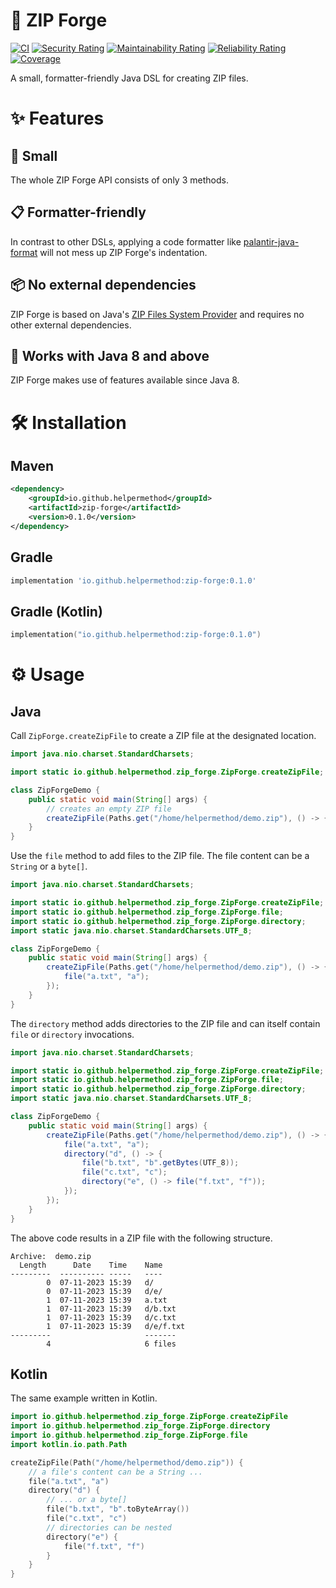 # 🌋 ZIP Forge

[![CI](https://github.com/helpermethod/zip-forge/actions/workflows/ci.yml/badge.svg)](https://github.com/helpermethod/zip-forge/actions/workflows/ci.yml)
[![Security Rating](https://sonarcloud.io/api/project_badges/measure?project=io.github.helpermethod%3Azip-forge&metric=security_rating)](https://sonarcloud.io/summary/new_code?id=io.github.helpermethod%3Azip-forge)
[![Maintainability Rating](https://sonarcloud.io/api/project_badges/measure?project=io.github.helpermethod%3Azip-forge&metric=sqale_rating)](https://sonarcloud.io/summary/new_code?id=io.github.helpermethod%3Azip-forge)
[![Reliability Rating](https://sonarcloud.io/api/project_badges/measure?project=io.github.helpermethod%3Azip-forge&metric=reliability_rating)](https://sonarcloud.io/summary/new_code?id=io.github.helpermethod%3Azip-forge)
[![Coverage](https://sonarcloud.io/api/project_badges/measure?project=io.github.helpermethod%3Azip-forge&metric=coverage)](https://sonarcloud.io/summary/new_code?id=io.github.helpermethod%3Azip-forge)

A small, formatter-friendly Java DSL for creating ZIP files.

# :sparkles: Features

## :pinching_hand: Small

The whole ZIP Forge API consists of only 3 methods.

## :clipboard: Formatter-friendly

In contrast to other DSLs, applying a code formatter like [palantir-java-format](https://github.com/palantir/palantir-java-format)
will not mess up ZIP Forge's indentation.

## :package: No external dependencies

ZIP Forge is based on Java's [ZIP Files System Provider](https://docs.oracle.com/javase/8/docs/technotes/guides/io/fsp/zipfilesystemprovider.html) and requires no other external dependencies.

## :older_man: Works with Java 8 and above

ZIP Forge makes use of features available since Java 8.

# :hammer_and_wrench: Installation

## Maven

```xml
<dependency>
    <groupId>io.github.helpermethod</groupId>
    <artifactId>zip-forge</artifactId>
    <version>0.1.0</version>
</dependency>
```

## Gradle

```groovy
implementation 'io.github.helpermethod:zip-forge:0.1.0'
```

## Gradle (Kotlin)

```kotlin
implementation("io.github.helpermethod:zip-forge:0.1.0")
```

# :gear: Usage

## Java

Call `ZipForge.createZipFile` to create a ZIP file at the designated location.

```java
import java.nio.charset.StandardCharsets;

import static io.github.helpermethod.zip_forge.ZipForge.createZipFile;

class ZipForgeDemo {
    public static void main(String[] args) {
        // creates an empty ZIP file
        createZipFile(Paths.get("/home/helpermethod/demo.zip"), () -> {});
    }
}
```

Use the `file` method to add files to the ZIP file. The file content can be a `String` or a `byte[]`.

```java
import java.nio.charset.StandardCharsets;

import static io.github.helpermethod.zip_forge.ZipForge.createZipFile;
import static io.github.helpermethod.zip_forge.ZipForge.file;
import static io.github.helpermethod.zip_forge.ZipForge.directory;
import static java.nio.charset.StandardCharsets.UTF_8;

class ZipForgeDemo {
    public static void main(String[] args) {
        createZipFile(Paths.get("/home/helpermethod/demo.zip"), () -> {
            file("a.txt", "a");
        });
    }
}
```

The `directory` method adds directories to the ZIP file and can itself contain `file` or `directory` invocations.

```java
import java.nio.charset.StandardCharsets;

import static io.github.helpermethod.zip_forge.ZipForge.createZipFile;
import static io.github.helpermethod.zip_forge.ZipForge.file;
import static io.github.helpermethod.zip_forge.ZipForge.directory;
import static java.nio.charset.StandardCharsets.UTF_8;

class ZipForgeDemo {
    public static void main(String[] args) {
        createZipFile(Paths.get("/home/helpermethod/demo.zip"), () -> {
            file("a.txt", "a");
            directory("d", () -> {
                file("b.txt", "b".getBytes(UTF_8));
                file("c.txt", "c");
                directory("e", () -> file("f.txt", "f"));
            });
        });
    }
}
```

The above code results in a ZIP file with the following structure.

```
Archive:  demo.zip
  Length      Date    Time    Name
---------  ---------- -----   ----
        0  07-11-2023 15:39   d/
        0  07-11-2023 15:39   d/e/
        1  07-11-2023 15:39   a.txt
        1  07-11-2023 15:39   d/b.txt
        1  07-11-2023 15:39   d/c.txt
        1  07-11-2023 15:39   d/e/f.txt
---------                     -------
        4                     6 files
```

## Kotlin

The same example written in Kotlin.

```kotlin
import io.github.helpermethod.zip_forge.ZipForge.createZipFile
import io.github.helpermethod.zip_forge.ZipForge.directory
import io.github.helpermethod.zip_forge.ZipForge.file
import kotlin.io.path.Path

createZipFile(Path("/home/helpermethod/demo.zip")) {
    // a file's content can be a String ...
    file("a.txt", "a")
    directory("d") {
        // ... or a byte[]
        file("b.txt", "b".toByteArray())
        file("c.txt", "c")
        // directories can be nested
        directory("e") {
            file("f.txt", "f")
        }
    }
}
```
